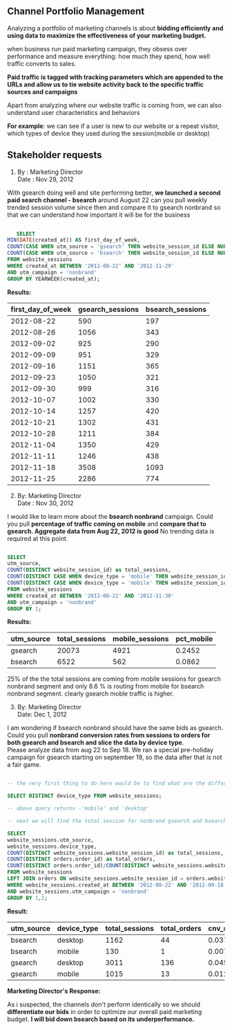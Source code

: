 ## Channel Portfolio Management

Analyzing a portfolio of marketing channels is about **bidding efficiently and using data to maximize the effectiveness of your marketing budget.**

when business run paid marketing campaign, they obsess over performance and measure everything: how much they spend, how well traffic converts to sales.

**Paid traffic is tagged with tracking parameters which are appended to the URLs and allow us to tie website activity back to the specific traffic sources and campaigns**

Apart from analyzing where our website traffic is coming from, we can also understand user characteristics and behaviors

<b>For example</b>: we can see if a user is new to our website or a repeat visitor,
which types of device they used during the session(mobile or desktop)


## Stakeholder requests

1. By : Marketing Director <br>
   Date : Nov 29, 2012

With gsearch doing well and site performing better, **we launched a second paid search channel - bsearch** around August 22 can you pull weekly trended session volume since then and compare it to gsearch nonbrand so that we can understand how important it will be for the business <br>

```sql
   
   SELECT 
MIN(DATE(created_at)) AS first_day_of_week,
COUNT(CASE WHEN utm_source = 'gsearch' THEN website_session_id ELSE NULL END) AS gsearch_sessions,
COUNT(CASE WHEN utm_source = 'bsearch' THEN website_session_id ELSE NULL END) AS bsearch_sessions
FROM website_sessions
WHERE created_at BETWEEN '2012-08-22' AND '2012-11-29'
AND utm_campaign = 'nonbrand'
GROUP BY YEARWEEK(created_at);

```

**Results:** <br>

| first_day_of_week | gsearch_sessions | bsearch_sessions |
|-------------------|------------------|------------------|
| 2012-08-22        | 590              | 197              |
| 2012-08-26        | 1056             | 343              |
| 2012-09-02        | 925              | 290              |
| 2012-09-09        | 951              | 329              |
| 2012-09-16        | 1151             | 365              |
| 2012-09-23        | 1050             | 321              |
| 2012-09-30        | 999              | 316              |
| 2012-10-07        | 1002             | 330              |
| 2012-10-14        | 1257             | 420              |
| 2012-10-21        | 1302             | 431              |
| 2012-10-28        | 1211             | 384              |
| 2012-11-04        | 1350             | 429              |
| 2012-11-11        | 1246             | 438              |
| 2012-11-18        | 3508             | 1093             |
| 2012-11-25        | 2286             | 774              |


2. By: Marketing Director <br>
   Date : Nov 30, 2012

I would like to learn more about the **bsearch nonbrand** campaign. Could you pull **percentage of traffic coming on mobile** and **compare that to gsearch. Aggregate data from Aug 22, 2012 is good** No trending data is required at this point.

```sql

SELECT
utm_source,
COUNT(DISTINCT website_session_id) as total_sessions,
COUNT(DISTINCT CASE WHEN device_type = 'mobile' THEN website_session_id ELSE NULL END) AS mobile_sessions,
COUNT(DISTINCT CASE WHEN device_type = 'mobile' THEN website_session_id ELSE NULL END)/COUNT(DISTINCT website_session_id) AS pct_mobile
FROM website_sessions
WHERE created_at BETWEEN '2012-08-22' AND '2012-11-30'
AND utm_campaign = 'nonbrand'
GROUP BY 1;

   ```
**Results:**

| utm_source | total_sessions | mobile_sessions | pct_mobile |
|------------|-----------------|------------------|------------|
| gsearch    | 20073           | 4921             | 0.2452     |
| bsearch    | 6522            | 562              | 0.0862     |

25% of the the total sessions are coming from mobile sessions for gsearch nonbrand segment and only 8.6 % is routing from mobile for bsearch nonbrand segment.
clearly gsearch moble traffic is higher.
   

3. By: Marketing Director <br>
   Date: Dec 1, 2012

I am wondering if bsearch nonbrand should have the same bids as gsearch. Could you pull **nonbrand conversion rates from sessions to orders for both gsearch and bsearch and slice the data by device type**. <br>
Please analyze data from aug 22 to Sep 18. We ran a special pre-holiday campaign for gsearch starting on september 19, so the data after that is not a fair game.

```sql

-- the very first thing to do here would be to find what are the different device types using the below query :

SELECT DISTINCT device_type FROM website_sessions;

-- above query returns -'mobile' and 'desktop'

-- next we will find the total session for nonbrand gsearch and bsearch and further break it by device type

SELECT
website_sessions.utm_source,
website_sessions.device_type,
COUNT(DISTINCT website_sessions.website_session_id) as total_sessions,
COUNT(DISTINCT orders.order_id) as total_orders,
COUNT(DISTINCT orders.order_id)/COUNT(DISTINCT website_sessions.website_session_id) as cnv_rate
FROM website_sessions
LEFT JOIN orders ON website_sessions.website_session_id = orders.website_session_id
WHERE website_sessions.created_at BETWEEN '2012-08-22' AND '2012-09-18'
AND website_sessions.utm_campaign = 'nonbrand'
GROUP BY 1,2;

```

**Result:**

| utm_source | device_type | total_sessions | total_orders | cnv_rate |
|------------|-------------|-----------------|--------------|----------|
| bsearch    | desktop     | 1162            | 44           | 0.0379   |
| bsearch    | mobile      | 130             | 1            | 0.0077   |
| gsearch    | desktop     | 3011            | 136          | 0.0452   |
| gsearch    | mobile      | 1015            | 13           | 0.0128   |

**Marketing Director's Response:**

As i suspected, the channels don't perform identically so we should **differentiate our bids** in order to optimize our overall paid marketing budget.
**I will bid down bsearch based on its underperformance.**




